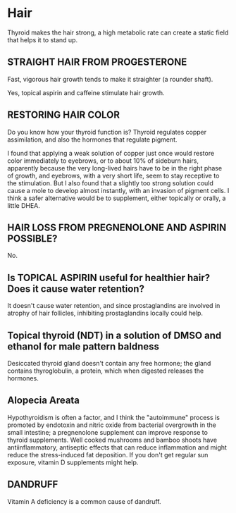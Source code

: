 # Hair

Thyroid makes the hair strong, a high metabolic rate can create a static field that helps it to stand up.

## STRAIGHT HAIR FROM PROGESTERONE
Fast, vigorous hair growth tends to make it straighter (a rounder shaft).

Yes, topical aspirin and caffeine stimulate hair growth. 

## RESTORING HAIR COLOR
Do you know how your thyroid function is? Thyroid regulates copper assimilation, and also the hormones that regulate pigment.

I found that applying a weak solution of copper just once would restore color immediately to eyebrows, or to about 10% of sideburn hairs, apparently because the very long-lived hairs have to be in the right phase of growth, and eyebrows, with a very short life, seem to stay receptive to the stimulation. But I also found that a slightly too strong solution could cause a mole to develop almost instantly, with an invasion of pigment cells. I think a safer alternative would be to supplement, either topically or orally, a little DHEA.

## HAIR LOSS FROM PREGNENOLONE AND ASPIRIN POSSIBLE?
No.

## Is TOPICAL ASPIRIN useful for healthier hair? Does it cause water retention?
It doesn't cause water retention, and since prostaglandins are involved in atrophy of hair follicles, inhibiting prostaglandins locally could help.

## Topical thyroid (NDT) in a solution of DMSO and ethanol for male pattern baldness
Desiccated thyroid gland doesn't contain any free hormone; the gland contains thyroglobulin, a protein, which when digested releases the hormones.

## Alopecia Areata
Hypothyroidism is often a factor, and I think the "autoimmune" process is promoted by endotoxin and nitric oxide from bacterial overgrowth in the small intestine; a pregnenolone supplement can improve response to thyroid supplements. Well cooked mushrooms and bamboo shoots have antiinflammatory, antiseptic effects that can reduce inflammation and might reduce the stress-induced fat deposition. If you don't get regular sun exposure, vitamin D supplements might help.

## DANDRUFF
Vitamin A deficiency is a common cause of dandruff.
